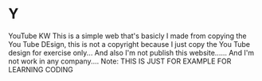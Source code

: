 # Y
YouTube KW
This is a simple web that's basicly I made from copying the You Tube DEsign, this is not a copyright because I just copy the You Tube design for exercise only...
And also I'm not publish this website......
And I'm not work in any company.... Note: THIS IS JUST FOR EXAMPLE FOR LEARNING CODING
